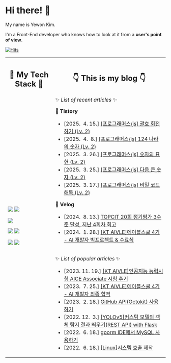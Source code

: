 # Hi there! 👋

My name is Yewon Kim.

I'm a Front-End developer who knows how to look at it from a **user's point of view**.

[![Hits](https://hits.seeyoufarm.com/api/count/incr/badge.svg?url=https%3A%2F%2Fgithub.com%2Fyewon0804%2Fyewon0804&count_bg=%23FF4A9E&title_bg=%23565863&icon=&icon_color=%23E7E7E7&title=hits&edge_flat=false)](https://hits.seeyoufarm.com)

<table>
  <th>
    <h2>👾 My Tech Stack 👾</h2>
  </th>
  <th>
    <h2>👇 This is my blog 👇</h2>
  </th>
  <tr>
    <td rowspan="2">
      
<img src="https://img.shields.io/badge/React-61DAFB?style=flat-square&logo=React&logoColor=black"/></a>
<img src="https://img.shields.io/badge/JavaScript-F7DF1E?style=flat-square&logo=JavaScript&logoColor=black"/></a>

<img src="https://img.shields.io/badge/Python-3766AB?style=flat-square&logo=Python&logoColor=white"/></a>

<img src="https://img.shields.io/badge/Java-CA4626?style=flat-square&logo=Java&logoColor=white"/></a>
<img src="https://img.shields.io/badge/Kotlin-7F52FF?style=flat-square&logo=Kotlin&logoColor=white"/></a>

<img src="https://img.shields.io/badge/Linux-FCC624?style=flat-square&logo=Linux&logoColor=black"/></a>
<img src="https://img.shields.io/badge/MySQL-4479A1?style=flat-square&logo=MySQL&logoColor=white"/></a>
    </td>
    <td>
✨ *List of recent articles* ✨

<strong>📙 Tistory</strong>

- [2025.&nbsp; 4.&nbsp;15.] <a href=https://ywwwon01.tistory.com/18>[프로그래머스/js] 괄호 회전하기 (Lv. 2)</a>
- [2025.&nbsp; 4.&nbsp; 8.] <a href=https://ywwwon01.tistory.com/17>[프로그래머스/js] 124 나라의 숫자 (Lv. 2)</a>
- [2025.&nbsp; 3.&nbsp;26.] <a href=https://ywwwon01.tistory.com/16>[프로그래머스/js] 숫자의 표현 (Lv. 2)</a>
- [2025.&nbsp; 3.&nbsp;25.] <a href=https://ywwwon01.tistory.com/15>[프로그래머스/js] 다음 큰 숫자 (Lv. 2)</a>
- [2025.&nbsp; 3.&nbsp;17.] <a href=https://ywwwon01.tistory.com/14>[프로그래머스/js] 비밀 코드 해독 (Lv. 2)</a>

<strong>📗 Velog</strong>

- [2024.&nbsp; 8.&nbsp;13.] <a href=https://velog.io/@yewon0804/TOPCIT-20%ED%9A%8C-%EC%A0%95%EA%B8%B0%ED%8F%89%EA%B0%80-%EC%A7%80%EB%82%9C-4%ED%9A%8C%EC%B0%A8-%EB%8F%99%EC%95%88%EC%9D%98-%ED%9A%8C%EA%B3%A0>TOPCIT 20회 정기평가 3수준 달성, 지난 4회차 회고</a>
- [2024.&nbsp; 1.&nbsp;28.] <a href=https://velog.io/@yewon0804/KT-AIVLE-School%EC%97%90%EC%9D%B4%EB%B8%94%EC%8A%A4%EC%BF%A8-4%EA%B8%B0-AI-%EA%B0%9C%EB%B0%9C%EC%9E%90-%EC%88%98%EB%A3%8C>[KT AIVLE]에이블스쿨 4기 - AI 개발자 빅프로젝트 & 수료식</a>
    </td>
  </tr>
  <tr>
    <td>
      
✨ *List of popular articles* ✨


- [2023. 11. 19.] <a href=https://velog.io/@yewon0804/KT-AIVLE-School인공지능-능력시험-AICE-Associate-시험-후기>[KT AIVLE]인공지능 능력시험 AICE Associate 시험 후기</a>
- [2023.&nbsp; 7. 25.] <a href=https://velog.io/@yewon0804/KT-AIVLE-SchoolKT-에이블스쿨-4기-AI-개발자-트랙-최종-합격>[KT AIVLE]에이블스쿨 4기 - AI 개발자 최종 합격</a>
- [2023.&nbsp; 2. 18.] <a href=https://velog.io/@yewon0804/GitHub-APIOctokit-사용하기>GitHub API(Octokit) 사용하기</a>
- [2022. 12.&nbsp; 3.] <a href=https://velog.io/@yewon0804/YOLOv5커스텀-모델의-객체-탐지-결과-띄우기-with-Flask-REST-API>[YOLOv5]커스텀 모델의 객체 탐지 결과 띄우기(REST API) with Flask</a>
- [2022.&nbsp; 6. 18.] <a href=https://velog.io/@yewon0804/구름-IDE에서-MySQL-사용하기>goorm IDE에서 MySQL 사용하기</a>
- [2022.&nbsp; 6. 18.] <a href=https://velog.io/@yewon0804/시스템-호출-제작>[Linux]시스템 호출 제작</a>
    </td>
  </tr>
</table>
